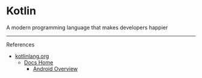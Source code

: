 # Kotlin

A modern programming language that makes developers happier

---

References

- [kotlinlang.org](https://kotlinlang.org/)
    - [Docs Home](https://kotlinlang.org/docs/home.html)
        - [Android Overview](https://kotlinlang.org/docs/android-overview.html)
